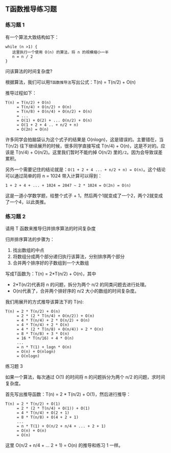 ## T函数推导练习题

### 练习题 1

有一个算法大致结构如下：

```
while (n >1) {
   这里执行一个使用 O(n) 的算法，将 n 的规模缩小一半
   n = n / 2
}

```

问该算法的时间复杂度?

根据算法，我们可以用`T函数推导法`写出公式：T\(n\) = T\(n/2\) + O\(n\)

推导过程如下：

```
T(n) = T(n/2) + O(n)
     = T(n/4) + O(n/2) + O(n)
     = T(n/8) + O(n/4) + O(n/2) + O(n)
     = ...
     = O(1) + O(2) + ... O(n/2) + O(n)
     = O(1 + 2 + 4 .. + n/2 + n)
     = O(2n) = O(n)

```

许多同学会拍脑袋认为这个式子的结果是 O\(nlogn\)，这是错误的。主要错在，当 T\(n/2\) 往下继续展开的时候，很多同学直接写成 T\(n/4\) + O\(n\)，这是不对的。应该是 T\(n/4\) + O\(n/2\)。这里我们暂时不能约掉 O\(n/2\) 里的`/2`。因为会导致误差累积。

另外一个需要记住的结论就是：`O(1 + 2 + 4 ... + n/2 + n) = O(n)`。这个结论可以通过简单的将 n = 1024 带入计算可以得到：

```
1 + 2 + 4 + ... + 1024 = 2047 ~ 2 * 1024 = O(2n) = O(n)

```

这是一道小学数学题，给整个式子 + 1，然后两个1就变成了一个2，两个2就变成了一个4，以此类推。



### 练习题 2

请用 T 函数来推导归并排序算法的时间复杂度

  
归并排序算法的步骤为：

1. 找出数组的中点
2. 将数组分成两个部分递归执行该算法，分别排序两个部分
3. 合并两个排序好的子数组到一个大数组

写成T函数为：T\(n\) = 2\*T\(n/2\) + O\(n\)，其中

* 2\*T\(n/2\)代表将 n 的问题，拆分为两个 n/2 的同类问题去进行处理。
* O\(n\)代表了，合并两个排好序的 n/2 大小的数组的时间复杂度。

我们用展开的方式推导该算法下的 T\(n\):

```
T(n) = 2 * T(n/2) + O(n)
     = 2 * (2 * T(n/4) + O(n/2)) + O(n)
     = 4 * T(n/4) + 2 * O(n/2) + O(n)
     = 4 * T(n/4) + 2 * O(n)
     = 4 * (2 * T(n/8) + O(n/4)) + 2 * O(n)
     = 8 * T(n/8) + 3 * O(n)
     = 16 * T(n/16) + 4 * O(n)
     ...
     = n * T(1) + logn * O(n)
     = O(n) + O(nlogn)
     = O(nlogn)

```

  
练习题 3

如果一个算法，每次通过 O\(1\) 的时间将 n 的问题拆分为两个 n/2 的问题，求时间复杂度。

首先写出推导函数：T\(n\) = 2 \* T\(n/2\) + O\(1\)，然后进行推导：

```
T(n) = 2 * T(n/2) + O(1)
     = 2 * (2 * T(n/4) + O(1)) + O(1)
     = 4 * T(n/4) + O(2 + 1)
     = 8 * T(n/8) + O(4 + 2 + 1)
     ...
     = n * T(1) + O(n/2 + n/4 + ... + 2 + 1)
     = O(n) + O(n)
     = O(n)

```

这里 O\(n/2 + n/4 + ... 2 + 1\) = O\(n\) 的推导和练习 1 一样。  


